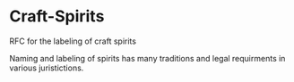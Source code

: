 # Craft-Spirits
RFC for the labeling of craft spirits 


Naming and labeling of spirits has many traditions and legal requirments in various juristictions.


